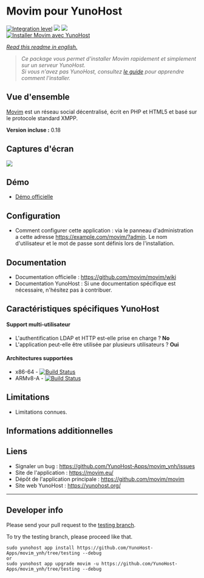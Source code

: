 # Movim pour YunoHost

[![Integration level](https://dash.yunohost.org/integration/movim.svg)](https://dash.yunohost.org/appci/app/movim) ![](https://ci-apps.yunohost.org/ci/badges/movim.status.svg) ![](https://ci-apps.yunohost.org/ci/badges/movim.maintain.svg)  
[![Installer Movim avec YunoHost](https://install-app.yunohost.org/install-with-yunohost.svg)](https://install-app.yunohost.org/?app=movim)

*[Read this readme in english.](./README.md)* 

> *Ce package vous permet d'installer Movim rapidement et simplement sur un serveur YunoHost.  
Si vous n'avez pas YunoHost, consultez [le guide](https://yunohost.org/#/install) pour apprendre comment l'installer.*

## Vue d'ensemble

[Movim](https://movim.eu) est un réseau social décentralisé, écrit en PHP et HTML5 et basé sur le protocole standard XMPP.

**Version incluse :** 0.18

## Captures d'écran

![](https://camo.githubusercontent.com/1392d5eb8cd2824d7eb121424392e82f9393a5ad/68747470733a2f2f6d6f76696d2e65752f696d672f686f6d652e706e67)

## Démo

 * [Démo officielle](https://nl.movim.eu/?login)

## Configuration

 * Comment configurer cette application : via le panneau d'administration a cette adresse  https://example.com/movim/?admin. Le nom d'utilisateur et le mot de passe sont définis lors de l'installation.

## Documentation

 * Documentation officielle : https://github.com/movim/movim/wiki
 * Documentation YunoHost : Si une documentation spécifique est nécessaire, n'hésitez pas à contribuer.

## Caractéristiques spécifiques YunoHost

#### Support multi-utilisateur

* L'authentification LDAP et HTTP est-elle prise en charge ? **No**
* L'application peut-elle être utilisée par plusieurs utilisateurs ? **Oui**

#### Architectures supportées

* x86-64 - [![Build Status](https://ci-apps.yunohost.org/ci/logs/movim%20%28Apps%29.svg)](https://ci-apps.yunohost.org/ci/apps/movim/)
* ARMv8-A - [![Build Status](https://ci-apps-arm.yunohost.org/ci/logs/movim%20%28Apps%29.svg)](https://ci-apps-arm.yunohost.org/ci/apps/movim/)

## Limitations

* Limitations connues.

## Informations additionnelles 

## Liens

 * Signaler un bug : https://github.com/YunoHost-Apps/movim_ynh/issues
 * Site de l'application : https://movim.eu/
 * Dépôt de l'application principale : https://github.com/movim/movim
 * Site web YunoHost : https://yunohost.org/

---

## Developer info

Please send your pull request to the [testing branch](https://github.com/YunoHost-Apps/movim_ynh/tree/testing).

To try the testing branch, please proceed like that.
```
sudo yunohost app install https://github.com/YunoHost-Apps/movim_ynh/tree/testing --debug
or
sudo yunohost app upgrade movim -u https://github.com/YunoHost-Apps/movim_ynh/tree/testing --debug
```
